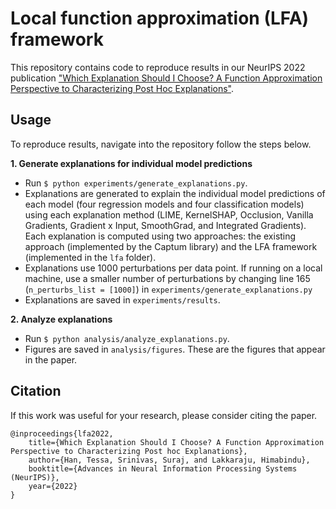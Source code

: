 # Local function approximation (LFA) framework

This repository contains code to reproduce results in our NeurIPS 2022 publication ["Which Explanation Should I Choose? A Function Approximation Perspective to Characterizing Post Hoc Explanations"](https://arxiv.org/abs/2206.01254). 


## Usage

To reproduce results, navigate into the repository follow the steps below.

**1. Generate explanations for individual model predictions**
   
   * Run `$ python experiments/generate_explanations.py`.
   * Explanations are generated to explain the individual model predictions of each model (four regression models and four classification models) using each explanation method (LIME, KernelSHAP, Occlusion, Vanilla Gradients, Gradient x Input, SmoothGrad, and Integrated Gradients). Each explanation is computed using two approaches: the existing approach (implemented by the Captum library) and the LFA framework (implemented in the `lfa` folder).
   * Explanations use 1000 perturbations per data point. If running on a local machine, use a smaller number of perturbations by changing line 165 (`n_perturbs_list = [1000]`) in `experiments/generate_explanations.py`
   * Explanations are saved in `experiments/results`.

**2. Analyze explanations**
   
   * Run `$ python analysis/analyze_explanations.py`.
   * Figures are saved in `analysis/figures`. These are the figures that appear in the paper.


## Citation

If this work was useful for your research, please consider citing the paper.

```
@inproceedings{lfa2022,
    title={Which Explanation Should I Choose? A Function Approximation Perspective to Characterizing Post hoc Explanations},
    author={Han, Tessa, Srinivas, Suraj, and Lakkaraju, Himabindu},
    booktitle={Advances in Neural Information Processing Systems (NeurIPS)},
    year={2022}
}
```

